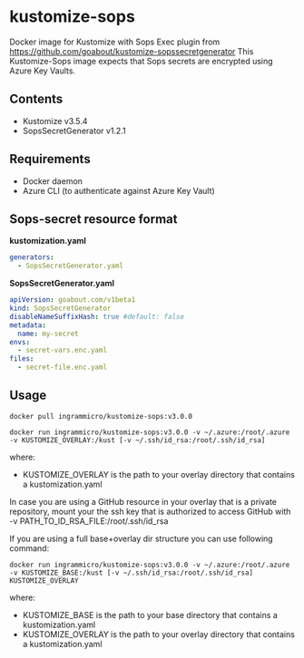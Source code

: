 # kustomize-sops
Docker image for Kustomize with Sops Exec plugin from https://github.com/goabout/kustomize-sopssecretgenerator
This Kustomize-Sops image expects that Sops secrets are encrypted using Azure Key Vaults.

## Contents

* Kustomize v3.5.4
* SopsSecretGenerator v1.2.1

## Requirements

* Docker daemon
* Azure CLI (to authenticate against Azure Key Vault) 

## Sops-secret resource format

__kustomization.yaml__

```yaml
generators:
  - SopsSecretGenerator.yaml
```

__SopsSecretGenerator.yaml__

```yaml
apiVersion: goabout.com/v1beta1
kind: SopsSecretGenerator
disableNameSuffixHash: true #default: false
metadata:
  name: my-secret
envs:
  - secret-vars.enc.yaml
files:
  - secret-file.enc.yaml
```

## Usage

`docker pull ingrammicro/kustomize-sops:v3.0.0`

```docker run ingrammicro/kustomize-sops:v3.0.0 -v ~/.azure:/root/.azure -v KUSTOMIZE_OVERLAY:/kust [-v ~/.ssh/id_rsa:/root/.ssh/id_rsa]```

where:

* KUSTOMIZE_OVERLAY is the path to your overlay directory that contains a kustomization.yaml

In case you are using a GitHub resource in your overlay that is a private repository, mount your the ssh key that is authorized to access GitHub with -v PATH_TO_ID_RSA_FILE:/root/.ssh/id_rsa

If you are using a full base+overlay dir structure you can use following command:

```docker run ingrammicro/kustomize-sops:v3.0.0 -v ~/.azure:/root/.azure -v KUSTOMIZE_BASE:/kust [-v ~/.ssh/id_rsa:/root/.ssh/id_rsa] KUSTOMIZE_OVERLAY```

where:

* KUSTOMIZE_BASE is the path to your base directory that contains a kustomization.yaml
* KUSTOMIZE_OVERLAY is the path to your overlay directory that contains a kustomization.yaml
